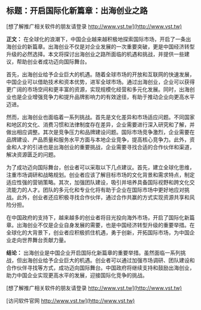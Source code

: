 ## **标题：开启国际化新篇章：出海创业之路**

[想了解推广相关软件的朋友请登录 http://www.vst.tw](http://www.vst.tw)

**正文：**
在全球化的浪潮下，中国企业越来越积极地探索国际市场，开启了一条出海创业的新篇章。出海创业不仅是对企业发展的一次重要突破，更是中国经济转型升级的必然选择。本文将探讨出海创业之路所面临的机遇和挑战，并提供一些建议，帮助创业者成功迈向国际舞台。

首先，出海创业给予企业巨大的机遇。随着全球市场的开放和互联网的快速发展，中国企业可以借助技术和资本优势，进军全球市场。通过出海创业，企业可以获得更广阔的市场空间和更丰富的资源，实现规模化经营和多元化发展。同时，出海创业也是企业增强竞争力和提升品牌影响力的有效途径，有助于推动企业向更高水平迈进。

然而，出海创业也面临着一系列挑战。首先是文化差异和市场适应问题。不同国家和地区的文化、消费习惯和法律制度存在差异，企业需要进行深入研究和了解，并做出相应调整。其次是竞争压力和品牌建设问题。国际市场竞争激烈，企业需要在品牌建设、产品质量和服务水平方面与本地企业竞争，提高核心竞争力。此外，资金和人才的引进也是出海创业的重要挑战，企业需要寻找合适的合作伙伴和渠道，解决资源匮乏的问题。

为了成功迈向国际舞台，创业者可以采取以下几点建议。首先，建立全球化思维，注重市场调研和战略规划。创业者应该了解目标市场的文化背景和需求特点，制定适应性强的营销策略。其次，加强团队建设，吸引并培养具备国际视野和跨文化交流能力的人才。团队的多元化和专业化将有助于企业在国际市场中更好地应对挑战。此外，创业者还应积极寻找合作伙伴，通过合作共赢的方式实现资源共享和风险分担。

在中国政府的支持下，越来越多的创业者将目光投向海外市场，开启了国际化新篇章。出海创业不仅是企业自身发展的需要，也是中国经济转型升级的重要举措。在全球化的大背景下，创业者应积极抓住机遇，勇于创新，开拓国际市场，为中国企业走向世界舞台贡献力量。

**结论：**
出海创业是中国企业开启国际化新篇章的重要举措。虽然面临一系列挑战，但出海创业给予企业巨大的机遇。创业者可以通过加强市场调研、团队建设和合作伙伴寻找等方式，成功迈向国际舞台。中国政府将继续支持和鼓励出海创业，助力中国企业实现更高水平的发展，迎接国际化竞争的挑战。

[想了解推广相关软件的朋友请登录 http://www.vst.tw](http://www.vst.tw)


[访问软件官网 http://www.vst.tw](http://www.vst.tw)
